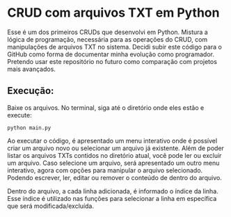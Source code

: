 # CRUD com arquivos TXT em Python

Esse é um dos primeiros CRUDs que desenvolvi em Python. Mistura a lógica de programação, necessária para as operações do CRUD, com manipulações de arquivos TXT no sistema. Decidi subir este código para o GitHub como forma de documentar minha evolução como programador. Pretendo usar este repositório no futuro como comparação com projetos mais avançados.



## Execução:
Baixe os arquivos. No terminal, siga até o diretório onde eles estão e execute:
```
python main.py
```

Ao executar o código, é apresentado um menu interativo onde é possível criar um arquivo novo ou selecionar um arquivo já existente. Além de poder listar os arquivos TXTs contidos no diretório atual, você pode ler ou excluir um arquivo. Caso selecione um arquivo, será apresentado um outro menu interativo, agora com opções para manipular o arquivo selecionado. Podendo escrever, ler, editar ou remover o conteúdo de dentro do arquivo.

Dentro do arquivo, a cada linha adicionada, é informado o índice da linha. Esse índice é utilizado nas funções para selecionar a linha em específica que será modificada/excluída.